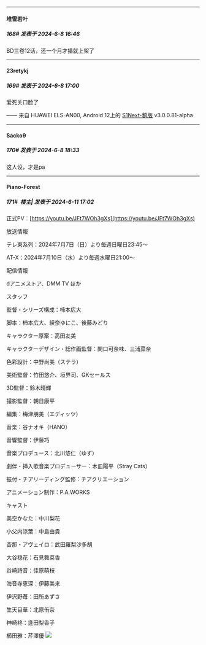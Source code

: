﻿
*****

####  堆雪若叶  
##### 168#       发表于 2024-6-8 16:46

BD三卷12话，还一个月才播就上架了


*****

####  23retykj  
##### 169#       发表于 2024-6-8 17:00

爱死关口脸了

—— 来自 HUAWEI ELS-AN00, Android 12上的 [S1Next-鹅版](https://github.com/ykrank/S1-Next/releases) v3.0.0.81-alpha


*****

####  Sacko9  
##### 170#       发表于 2024-6-8 18:33

这人设，才是pa


*****

####  Piano-Forest  
##### 171#         楼主| 发表于 2024-6-11 17:02

正式PV：[https://youtu.be/JFt7WOh3gXs](https://youtu.be/JFt7WOh3gXs)

放送情報

テレ東系列：2024年7月7日（日）より毎週日曜日23:45～

AT-X：2024年7月10日（水）より毎週水曜日21:00～

配信情報

dアニメストア、DMM TV ほか

スタッフ

監督・シリーズ構成：柿本広大

脚本：柿本広大、綾奈ゆにこ、後藤みどり

キャラクター原案：高田友美

キャラクターデザイン・総作画監督：関口可奈味、三浦菜奈

色彩設計：中野尚美（ステラ）

美術監督：竹田悠介、垣界司、GKセールス

3D監督：鈴木晴輝

撮影監督：朝日康平

編集：梅津朋美（エディッツ）

音楽：谷ナオキ（HANO）

音響監督：伊藤巧

音楽プロデュース：北川悠仁（ゆず）

劇伴・挿入歌音楽プロデューサー：木皿陽平（Stray Cats）

振付・チアリーディング監修：チアクリエーション

アニメーション制作：P.A.WORKS

キャスト

美空かなた：中川梨花

小父内涼葉：中島由貴

杏那・アヴェイロ：武田羅梨沙多胡

大谷穏花：石見舞菜香

谷崎詩音：佳原萌枝

海音寺恵深：伊藤美来

伊沢野苺：田所あずさ

生天目華：北原侑奈

神崎柊：逢田梨香子

櫛田雅：芹澤優
<img src="https://p.sda1.dev/18/1687809be1d9b999b011731f1e27c903/20240611_170119.jpg" referrerpolicy="no-referrer">

